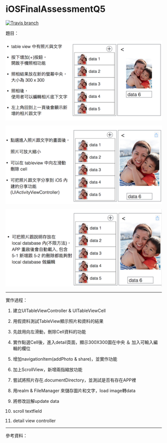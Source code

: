 # iOSFinalAssessmentQ5

[![Travis branch](https://img.shields.io/travis/rust-lang/rust/master.svg)]()

題目：

![](https://github.com/dan12411/iOSFinalAssessmentQ5/blob/master/Q5-1.png)

![](https://github.com/dan12411/iOSFinalAssessmentQ5/blob/master/Q5-2.png)

![](https://github.com/dan12411/iOSFinalAssessmentQ5/blob/master/Q5-3.png)

---

實作過程：

1. 建立UITableViewController & UITableViewCell

2. 用假資料測試TableView顯示照片和資料的結果

3. 先啟用向左滑動，刪除Cell資料的功能

4. 實作點選Cell後，進入detail頁面，顯示300X300圖在中央 ＆ 加入可輸入編輯的欄位

5. 增加navigationItem(addPhoto & share)，並實作功能

6. 加上ScrollView，新增兩指縮放功能

7. 嘗試將照片存在.documentDirectory，並測試是否有存在APP裡

8. 用realm & FileManager 來儲存圖片和文字，load image轉data

9. 將修改註解update data

10. scroll textfield

11. detail view controller

---

參考資料：


